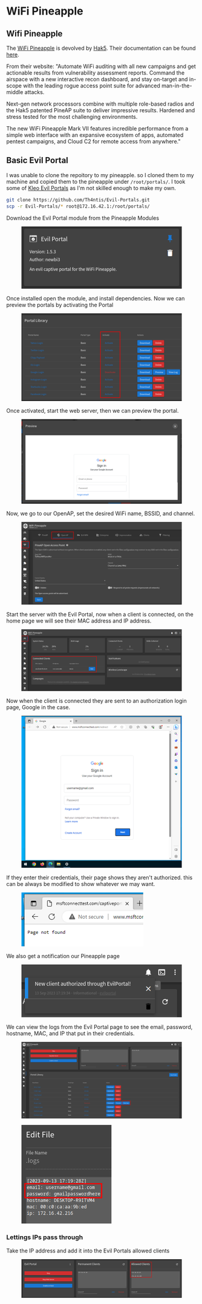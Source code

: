 # WiFi Pineapple

## Wifi Pineapple

The [WiFi Pineapple](https://shop.hak5.org/collections/wifi-pentesting/products/wifi-pineapple) is devolved by [Hak5](https://hak5.org/). Their documentation can be found [here](https://docs.hak5.org/wifi-pineapple/).

From their website: "Automate WiFi auditing with all new campaigns and get actionable results from vulnerability assessment reports. Command the airspace with a new interactive recon dashboard, and stay on-target and in-scope with the leading rogue access point suite for advanced man-in-the-middle attacks.

Next-gen network processors combine with multiple role-based radios and the Hak5 patented PineAP suite to deliver impressive results. Hardened and stress tested for the most challenging environments.

The new WiFi Pineapple Mark VII features incredible performance from a simple web interface with an expansive ecosystem of apps, automated pentest campaigns, and Cloud C2 for remote access from anywhere."

## Basic Evil Portal

I was unable to clone the repoitory to my pineapple. so I cloned them to my machine and copied them to the pineapple under `/root/portals/`. I took some of [Kleo Evil Portals](https://github.com/kleo/evilportals) as I'm not skilled enough to make my own.

```bash
git clone https://github.com/Th4ntis/Evil-Portals.git
scp -r Evil-Portals/* root@172.16.42.1:/root/portals/
```

Download the Evil Portal module from the Pineapple Modules

<figure><img src="../../.gitbook/assets/image (116).png" alt=""><figcaption></figcaption></figure>

Once installed open the module, and install dependencies. Now we can preview the portals by activating the Portal

<figure><img src="../../.gitbook/assets/image (117).png" alt=""><figcaption></figcaption></figure>

Once activated, start the web server, then we can preview the portal.

<figure><img src="../../.gitbook/assets/image (118).png" alt=""><figcaption></figcaption></figure>

Now, we go to our OpenAP, set the desired WiFi name, BSSID, and channel.

<figure><img src="../../.gitbook/assets/image (119).png" alt=""><figcaption></figcaption></figure>

Start the server with the Evil Portal, now when a client is connected, on the home page we will see their MAC address and IP address.

<figure><img src="../../.gitbook/assets/image (120).png" alt=""><figcaption></figcaption></figure>

Now when the client is connected they are sent to an authorization login page, Google in the case.&#x20;

<figure><img src="../../.gitbook/assets/image (122).png" alt=""><figcaption></figcaption></figure>

If they enter their credentials, their page shows they aren't authorized. this can be always be modified to show whatever we may want.

<figure><img src="../../.gitbook/assets/image (123).png" alt=""><figcaption></figcaption></figure>

We also get a notification our Pineapple page

<figure><img src="../../.gitbook/assets/image (124).png" alt=""><figcaption></figcaption></figure>

We can view the logs from the Evil Portal page to see the email, password, hostname, MAC, and IP that put in their credentials.

<figure><img src="../../.gitbook/assets/image (825).png" alt=""><figcaption></figcaption></figure>

<figure><img src="../../.gitbook/assets/image (826).png" alt=""><figcaption></figcaption></figure>

### Lettings IPs pass through

Take the IP address and add it into the Evil Portals allowed clients

<figure><img src="../../.gitbook/assets/image (827).png" alt=""><figcaption></figcaption></figure>

